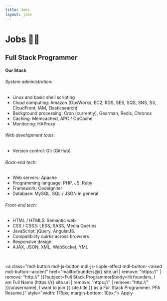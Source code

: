 ```yaml
---
title: Jobs
layout: jobs
---
```


<h1 class="mdl-typography--font-light">Jobs 🤩🥳</h1>

<h2 class="mdl-typography--font-light"> Full Stack Programmer</h2>

<h4>Our Stack</h4>

<h6>System administration:</h6>
<ul>
    <li>Linux and basic shell scripting</li>
    <li>Cloud computing: Amazon (OpsWorks, EC2, RDS, SES, SQS, SNS, S3, CloudFront, IAM, Elasticsearch)</li>
    <li>Background processing: Cron (currently), Gearman, Redis, Chronos</li>
    <li>Caching: Memcached, APC / OpCache</li>
    <li>Monitoring: HAProxy</li>
</ul>
<h6>Web development tools:</h6>
<ul>
    <li>Version control: Git (GitHub)</li>
</ul>
<h6>Back-end tech:</h6>
<ul>
    <li>Web servers: Apache</li>
    <li>Programming language: PHP, JS, Ruby</li>
    <li>Framework: CodeIgniter</li>
    <li>Database: MySQL, SQL / JSON in general</li>
</ul>
<h6>Front-end tech:</h6>
<ul>
    <li>HTML / HTML5: Semantic web</li>
    <li>CSS / CSS3: LESS, SASS, Media Queries</li>
    <li>JavaScript: jQuery, AngularJS.</li>
    <li>Compatibility quirks across browsers</li>
    <li>Responsive design</li>
    <li>AJAX, JSON, XML, WebSocket, YML</li>
</ul>

<br>

<a class="mdl-button mdl-js-button mdl-js-ripple-effect mdl-button--raised mdl-button--accent" href="mailto:founders@{{ site.url | remove: "https://"  | remove: "http://" }}?subject=Full Stack Programmer&amp;body=Hi founders, I am Full Name (https://{{ site.url | remove: "https://"  | remove: "http://" }}/u/username), I want to join {{ site.title }} as a Full Stack Programmer. PFA Resume.)" style="width: 175px; margin-bottom: 10px;">
    Apply
</a>
